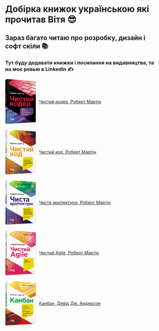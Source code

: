 # Добірка книжок українською які прочитав Вітя 😎
## Зараз багато читаю про розробку, дизайн і софт скіли 📚
### Тут буду додавати книжки і посилання на видавництва, та на моє ревью в LinkedIn ✍️


<div style="display: flex; align-items: center; gap: 10px;">
  <img src="./images/00-clean-coder.png" width="100" alt="Обкладинка книги"/>
  <a href="https://fabulabook.com/info-chystyj-koder-10008517" style="text-align: center;">Чистий кодер, Роберт Мартін</a>
</div>

<br/>

<div style="display: flex; align-items: center; gap: 10px;">
  <img src="./images/01-clean-code.png" width="100" alt="Обкладинка книги"/>
  <a href="https://fabulabook.com/info-chystyj-kod-7391" style="text-align: center;">Чистий код, Роберт Мартін</a>
</div>

<br/>

<div style="display: flex; align-items: center; gap: 10px;">
  <img src="./images/02-clean-architecture.png" width="100" alt="Обкладинка книги"/>
  <a href="https://fabulabook.com/info-chysta-arhitektura-7389" style="text-align: center;">Чиста архітектура, Роберт Мартін</a>
</div>

<br/>

<div style="display: flex; align-items: center; gap: 10px;">
  <img src="./images/03-clean-agile.png" width="100" alt="Обкладинка книги"/>
  <a href="https://fabulabook.com/info-chystyj-agile-22957" style="text-align: center;">Чистий Agile, Роберт Мартін</a>
</div>

<br/>

<div style="display: flex; align-items: center; gap: 10px;">
  <img src="./images/04-kanban.png" width="100" alt="Обкладинка книги"/>
  <a href="https://fabulabook.com/info-kanban-22928" style="text-align: center;">Канбан, Девід Дж. Андерсон</a>
</div>
